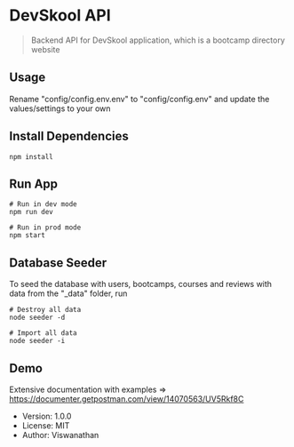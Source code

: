 # DevSkool API

> Backend API for DevSkool application, which is a bootcamp directory website

## Usage

Rename "config/config.env.env" to "config/config.env" and update the values/settings to your own

## Install Dependencies

```
npm install
```

## Run App

```
# Run in dev mode
npm run dev

# Run in prod mode
npm start
```

## Database Seeder

To seed the database with users, bootcamps, courses and reviews with data from the "\_data" folder, run

```
# Destroy all data
node seeder -d

# Import all data
node seeder -i
```

## Demo

Extensive documentation with examples => https://documenter.getpostman.com/view/14070563/UV5Rkf8C

- Version: 1.0.0
- License: MIT
- Author: Viswanathan
